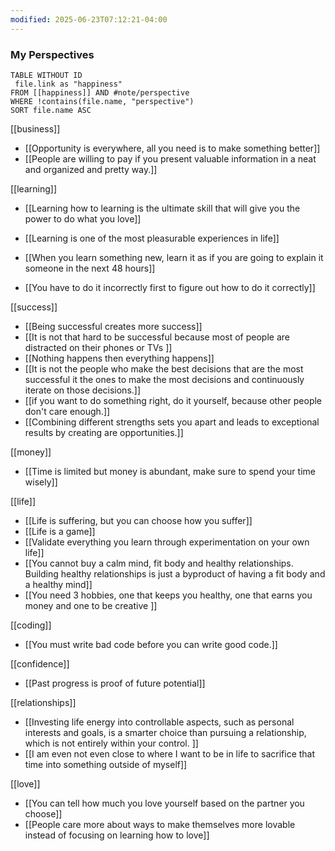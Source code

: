 ```yaml
---
modified: 2025-06-23T07:12:21-04:00
---
```

### My Perspectives


```dataview
TABLE WITHOUT ID
 file.link as "happiness"
FROM [[happiness]] AND #note/perspective
WHERE !contains(file.name, "perspective")
SORT file.name ASC
```

[[business]]
- [[Opportunity is everywhere,  all you need is to make something better]]
- [[People are willing to pay if you present valuable information in a neat and organized and pretty way.]]


[[learning]]
- [[Learning how to learning is the ultimate skill that will give you the power to do what you love]]
- [[Learning is one of the most pleasurable experiences in life]]
- [[When you learn something new, learn it as if you are going to explain it someone in the next 48 hours]]

- [[You have to do it incorrectly first to figure out how to do it correctly]]

[[success]]
- [[Being successful creates more success]]
- [[It is not that hard to be successful because most of people are distracted on their phones or TVs ]]
- [[Nothing happens then everything happens]]
- [[It is not the people who make the best decisions that are the most successful it the ones to make the most decisions and continuously iterate on those decisions.]]
- [[if you want to do something right, do it yourself, because other people don't care enough.]]
- [[Combining different strengths sets you apart and leads to exceptional results by creating are opportunities.]]

[[money]]
- [[Time is limited but money is abundant, make sure to spend your time wisely]]

[[life]]
- [[Life is suffering, but you can choose how you suffer]]
- [[Life is a game]]
- [[Validate everything you learn through experimentation on your own life]]
- [[You cannot buy a calm mind, fit body and healthy relationships. Building healthy relationships is just a byproduct of having a fit body and a healthy mind]]
- [[You need 3 hobbies, one that keeps you healthy, one that earns you money and one to be creative ]]

[[coding]]
- [[You must write bad code before you can write good code.]]


[[confidence]]
- [[Past progress is proof of future potential]]


[[relationships]]
- [[Investing life energy into controllable aspects, such as personal interests and goals, is a smarter choice than pursuing a relationship, which is not entirely within your control. ]]
- [[I am even not even close to where I want to be in life to sacrifice that time into something outside of myself]]


[[love]]
- [[You can tell how much you love yourself based on the partner you choose]]
- [[People care more about ways to make themselves more lovable instead of focusing on learning how to love]]

